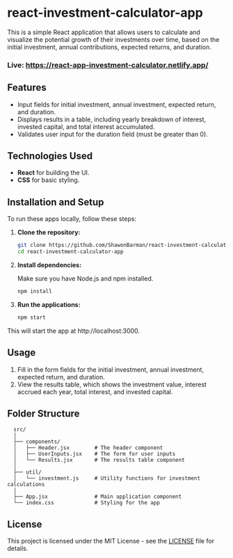 # react-investment-calculator-app

This is a simple React application that allows users to calculate and visualize the potential growth of their investments over time, based on the initial investment, annual contributions, expected returns, and duration.

### Live: https://react-app-investment-calculator.netlify.app/

## Features

- Input fields for initial investment, annual investment, expected return, and duration.
- Displays results in a table, including yearly breakdown of interest, invested capital, and total interest accumulated.
- Validates user input for the duration field (must be greater than 0).

## Technologies Used

- **React** for building the UI.
- **CSS** for basic styling.

## Installation and Setup

To run these apps locally, follow these steps:

1. **Clone the repository:**

   ```bash
   git clone https://github.com/ShawonBarman/react-investment-calculator-app.git
   cd react-investment-calculator-app
   ```

2. **Install dependencies:**

   Make sure you have Node.js and npm installed.

   ```bash
   npm install
   ```

3. **Run the applications:**

   ```bash
   npm start
   ```

This will start the app at http://localhost:3000.

## Usage

1. Fill in the form fields for the initial investment, annual investment, expected return, and duration.
2. View the results table, which shows the investment value, interest accrued each year, total interest, and invested capital.

## Folder Structure

```
  src/
  │
  ├── components/
  │   ├── Header.jsx        # The header component
  │   ├── UserInputs.jsx    # The form for user inputs
  │   └── Results.jsx       # The results table component
  │
  ├── util/
  │   └── investment.js     # Utility functions for investment calculations
  │
  ├── App.jsx               # Main application component
  └── index.css             # Styling for the app
```

## License

This project is licensed under the MIT License - see the [LICENSE](LICENSE) file for details.
